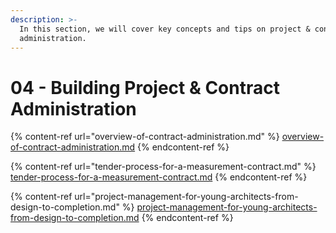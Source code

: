 ```yaml
---
description: >-
  In this section, we will cover key concepts and tips on project & contract
  administration.
---
```


# 04 - Building Project & Contract Administration

{% content-ref url="overview-of-contract-administration.md" %}
[overview-of-contract-administration.md](overview-of-contract-administration.md)
{% endcontent-ref %}

{% content-ref url="tender-process-for-a-measurement-contract.md" %}
[tender-process-for-a-measurement-contract.md](tender-process-for-a-measurement-contract.md)
{% endcontent-ref %}

{% content-ref url="project-management-for-young-architects-from-design-to-completion.md" %}
[project-management-for-young-architects-from-design-to-completion.md](project-management-for-young-architects-from-design-to-completion.md)
{% endcontent-ref %}
